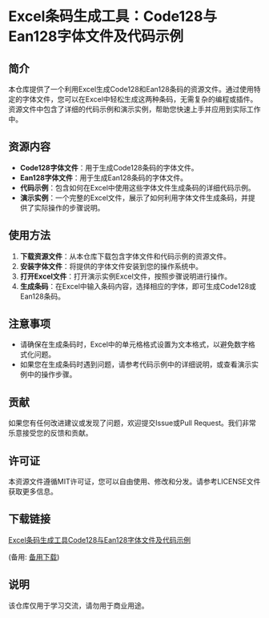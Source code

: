 # Excel条码生成工具：Code128与Ean128字体文件及代码示例

## 简介

本仓库提供了一个利用Excel生成Code128和Ean128条码的资源文件。通过使用特定的字体文件，您可以在Excel中轻松生成这两种条码，无需复杂的编程或插件。资源文件中包含了详细的代码示例和演示实例，帮助您快速上手并应用到实际工作中。

## 资源内容

- **Code128字体文件**：用于生成Code128条码的字体文件。
- **Ean128字体文件**：用于生成Ean128条码的字体文件。
- **代码示例**：包含如何在Excel中使用这些字体文件生成条码的详细代码示例。
- **演示实例**：一个完整的Excel文件，展示了如何利用字体文件生成条码，并提供了实际操作的步骤说明。

## 使用方法

1. **下载资源文件**：从本仓库下载包含字体文件和代码示例的资源文件。
2. **安装字体文件**：将提供的字体文件安装到您的操作系统中。
3. **打开Excel文件**：打开演示实例Excel文件，按照步骤说明进行操作。
4. **生成条码**：在Excel中输入条码内容，选择相应的字体，即可生成Code128或Ean128条码。

## 注意事项

- 请确保在生成条码时，Excel中的单元格格式设置为文本格式，以避免数字格式化问题。
- 如果您在生成条码时遇到问题，请参考代码示例中的详细说明，或查看演示实例中的操作步骤。

## 贡献

如果您有任何改进建议或发现了问题，欢迎提交Issue或Pull Request。我们非常乐意接受您的反馈和贡献。

## 许可证

本资源文件遵循MIT许可证，您可以自由使用、修改和分发。请参考LICENSE文件获取更多信息。

## 下载链接
[Excel条码生成工具Code128与Ean128字体文件及代码示例](https://pan.quark.cn/s/67ce816e1e4a) 

(备用: [备用下载](https://pan.baidu.com/s/1vTfkMHsRRVq2bwYu165hEQ?pwd=1234))

## 说明

该仓库仅用于学习交流，请勿用于商业用途。
